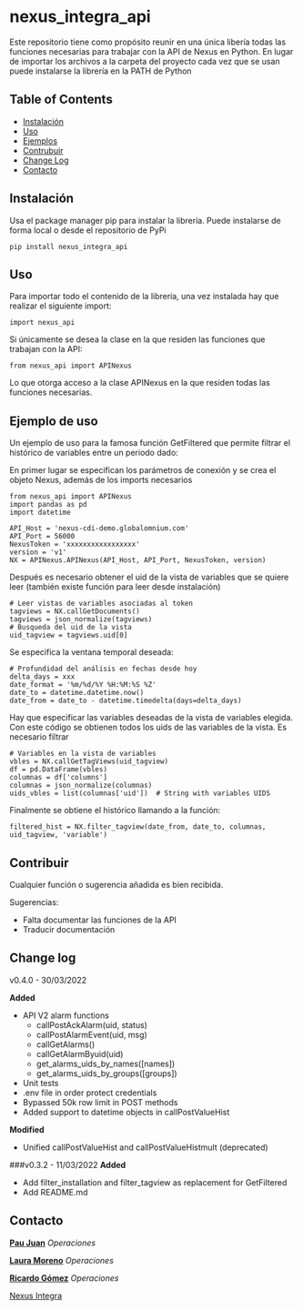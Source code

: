 # nexus_integra_api
Este repositorio tiene como propósito reunir en una única libería todas las funciones necesarias para trabajar con la API de Nexus en Python.
En lugar de importar los archivos a la carpeta del proyecto cada vez que se usan puede instalarse la librería en la PATH de Python 

## Table of Contents

* [Instalación](#chapter1)
* [Uso](#chapter2)
* [Ejemplos](#chapter3)
* [Contrubuir](#chapter4)
* [Change Log](#chapter5)
* [Contacto](#chapter6)

## Instalación <a class="anchor" id="chapter1"></a>

Usa el package manager pip para instalar la librería. Puede instalarse de forma local o desde el repositorio de PyPi

```
pip install nexus_integra_api
```

## Uso <a class="anchor" id="chapter2"></a>
Para importar todo el contenido de la librería, una vez instalada hay que realizar el siguiente import:

    import nexus_api
Si únicamente se desea la clase en la que residen las funciones que trabajan con la API:

    from nexus_api import APINexus
Lo que otorga acceso a la clase APINexus en la que residen todas las funciones necesarias.

## Ejemplo de uso <a class="anchor" id="chapter3"></a>
Un ejemplo de uso para la famosa función GetFiltered que permite filtrar el histórico de variables entre un periodo dado:

En primer lugar se especifican los parámetros de conexión y se crea el objeto Nexus, además de los imports necesarios
```
from nexus_api import APINexus
import pandas as pd
import datetime

API_Host = 'nexus-cdi-demo.globalomnium.com'  
API_Port = 56000 
NexusToken = 'xxxxxxxxxxxxxxxxx' 
version = 'v1'
NX = APINexus.APINexus(API_Host, API_Port, NexusToken, version)
```
Después es necesario obtener el uid de la vista de variables que se quiere leer (también existe función para leer desde instalación)
```
# Leer vistas de variables asociadas al token  
tagviews = NX.callGetDocuments()  
tagviews = json_normalize(tagviews)  
# Busqueda del uid de la vista
uid_tagview = tagviews.uid[0]
```
Se especifica la ventana temporal deseada:
```
# Profundidad del análisis en fechas desde hoy  
delta_days = xxx  
date_format = '%m/%d/%Y %H:%M:%S %Z'  
date_to = datetime.datetime.now()  
date_from = date_to - datetime.timedelta(days=delta_days)
```
Hay que especificar las variables deseadas de la vista de variables elegida. Con este código se obtienen todos los uids de las variables de la vista. Es necesario filtrar 
```
# Variables en la vista de variables  
vbles = NX.callGetTagViews(uid_tagview)  
df = pd.DataFrame(vbles)  
columnas = df['columns']  
columnas = json_normalize(columnas)  
uids_vbles = list(columnas['uid'])  # String with variables UIDS
```
Finalmente se obtiene el histórico llamando a la función:
```
filtered_hist = NX.filter_tagview(date_from, date_to, columnas, uid_tagview, 'variable')
```


## Contribuir <a class="anchor" id="chapter4"></a>

Cualquier función o sugerencia añadida es bien recibida.

Sugerencias:

- Falta documentar las funciones de la API
- Traducir documentación

## Change log <a class="anchor" id="chapter5"></a>

v0.4.0 - 30/03/2022

**Added**
  
- API V2 alarm functions
  * callPostAckAlarm(uid, status)
  * callPostAlarmEvent(uid, msg)
  * callGetAlarms()
  * callGetAlarmByuid(uid)
  * get_alarms_uids_by_names([names])
  * get_alarms_uids_by_groups([groups])
- Unit tests
- .env file in order protect credentials
- Bypassed 50k row limit in POST methods
- Added support to datetime objects in callPostValueHist
  
**Modified**
  
- Unified callPostValueHist and callPostValueHistmult (deprecated)
  
###v0.3.2 - 11/03/2022
**Added**
- Add filter_installation and filter_tagview as replacement for GetFiltered
- Add README.md

## Contacto <a class="anchor" id="chapter6"></a>
[**Pau Juan**](mailto:pau.juan@nexusintegra.io)
*Operaciones*


[**Laura Moreno**](mailto:laura.moreno@nexusintegra.io)
*Operaciones*


[**Ricardo Gómez**](mailto:ricardo.gomez.aldaravi@nexusintegra.io)
*Operaciones*

[Nexus Integra](https://nexusintegra.io/)